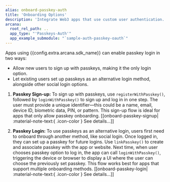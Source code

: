 ```yaml
---
alias: onboard-passkey-auth
title: 'Onboarding Options'
description: 'Integrate Web3 apps that use custom user authentication. Securely assign keys to authenticated users via the Arcana Auth SDK and allow them to sign blockchain transactions.'
arcana:
  root_rel_path: ..
  app_type: "'Passkeys-Auth'"
  app_example_submodule: "`sample-auth-passkey-oauth`"
---
```


Apps using {{config.extra.arcana.sdk_name}} can enable passkey login in two ways:

* Allow new users to sign up with passkeys, making it the only login option.
* Let existing users set up passkeys as an alternative login method, alongside other social login options. 

1. **Passkey Sign-up:** To sign up with passkeys, use `registerWithPasskey()`, followed by `loginWithPasskey()` to sign up and log in in one step. The user must provide a unique identifier—this could be a name, email, device ID, biometric data, PIN, or pattern. This sign-up flow is ideal for apps that only allow passkey onboarding. [[onboard-passkey-signup| :material-note-text:{ .icon-color } See details...]]

2. **Passkey Login:** To use passkeys as an alternative login, users first need to onboard through another method, like social login. Once logged in, they can set up a passkey for future logins. Use `linkPasskey()` to create and associate passkey with the app or website. Next time, when user chooses passkey option to log in, the app can call `loginWithPasskey()`, triggering the device or browser to display a UI where the user can choose the previously set passkey. This flow works best for apps that support multiple onboarding methods. [[onboard-passkey-login| :material-note-text:{ .icon-color } See details...]]